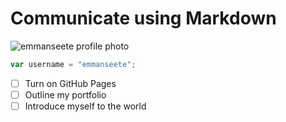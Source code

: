 # Communicate using Markdown

![emmanseete profile photo](https://avatars.githubusercontent.com/u/192623279?v=4)

``` javascript
var username = "emmanseete";
```

- [ ] Turn on GitHub Pages
- [ ] Outline my portfolio
- [ ] Introduce myself to the world
